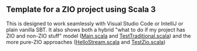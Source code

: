## Template for a ZIO project using Scala 3

This is designed to work seamlessly with Visual Studio Code or IntelliJ or plain vanilla SBT.
It also shows both a hybrid "what to do if my project has ZIO and non-ZIO stuff" model
([Main.scala](src/main/scala/zoneent/Main.scala) and 
[TestTraditional.scala](src/test/scala/zoneent/TestTraditional.scala)) and the more pure-ZIO
approaches ([HelloStream.scala](src/main/scala/zoneent/HelloStream.scala) and
[TestZio.scala](src/test/scala/zoneent/TestZio.scala))
